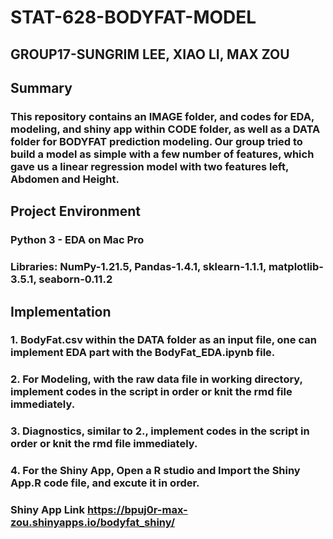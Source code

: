 # STAT-628-BODYFAT-MODEL
## GROUP17-SUNGRIM LEE, XIAO LI, MAX ZOU

## Summary 
### This repository contains an IMAGE folder, and codes for EDA, modeling, and shiny app within CODE folder, as well as a DATA folder for BODYFAT prediction modeling. Our group tried to build a model as simple with a few number of features, which gave us a linear regression model with two features left, Abdomen and Height.


## Project Environment
### Python 3 - EDA on Mac Pro
### Libraries: NumPy-1.21.5, Pandas-1.4.1, sklearn-1.1.1, matplotlib-3.5.1, seaborn-0.11.2

## Implementation

### 1. BodyFat.csv within the DATA folder as an input file, one can implement EDA part with the BodyFat_EDA.ipynb file.
### 2. For Modeling, with the raw data file in working directory, implement codes in the script in order or knit the rmd file immediately.
### 3. Diagnostics, similar to 2., implement codes in the script in order or knit the rmd file immediately.
### 4. For the Shiny App, Open a R studio and Import the Shiny App.R code file, and excute it in order.

### Shiny App Link https://bpuj0r-max-zou.shinyapps.io/bodyfat_shiny/ 

